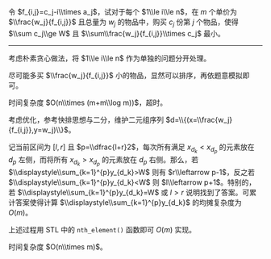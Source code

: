 令 $f_{i,j}=c_j-i\\times a_j$，试对于每个 $1\\le i\\le n$，在 $m$ 个单价为 $\\frac{w_j}{f_{i,j}}$ 且总量为 $w_j$ 的物品中，购买 $c_j$ 份第 $j$ 个物品，使得 $\\sum c_j\\ge W$ 且 $\\sum\\frac{w_j}{f_{i,j}}\\times c_j$ 最小。 

---

考虑朴素贪心做法，将 $1\\le i\\le n$ 作为单独的问题分开处理。

尽可能多买 $\\frac{w_j}{f_{i,j}}$ 小的物品，显然可以排序，再依题意模拟即可。

时间复杂度 $O(n\\times (m+m\\log m))$，超时。

考虑优化，参考快排思想与二分，维护二元组序列 $d=\\{(x=\\frac{w_j}{f_{i,j}},y=w_j)\\}$。

记当前区间为 $[l,r]$ 且 $p=\\dfrac{l+r}2$，每次所有满足 $x_{d_k}<x_{d_p}$ 的元素放在 $d_p$ 左侧，而将所有 $x_{d_k}>x_{d_p}$ 的元素放在 $d_p$ 右侧。那么，若 $\\displaystyle\\sum_{k=1}^{p}y_{d_k}>W$ 则有 $r\\leftarrow p-1$，反之若 $\\displaystyle\\sum_{k=1}^{p}y_{d_k}<W$ 则 $l\\leftarrow p+1$。特别的，若 $\\displaystyle\\sum_{k=1}^{p}y_{d_k}=W$ 或 $l>r$ 说明找到了答案。可累计答案使得计算 $\\displaystyle\\sum_{k=1}^{p}y_{d_k}$ 的均摊复杂度为 $O(m)$。

上述过程用 STL 中的 `nth_element()` 函数即可 $O(m)$ 实现。

时间复杂度 $O(n\\times m)$。